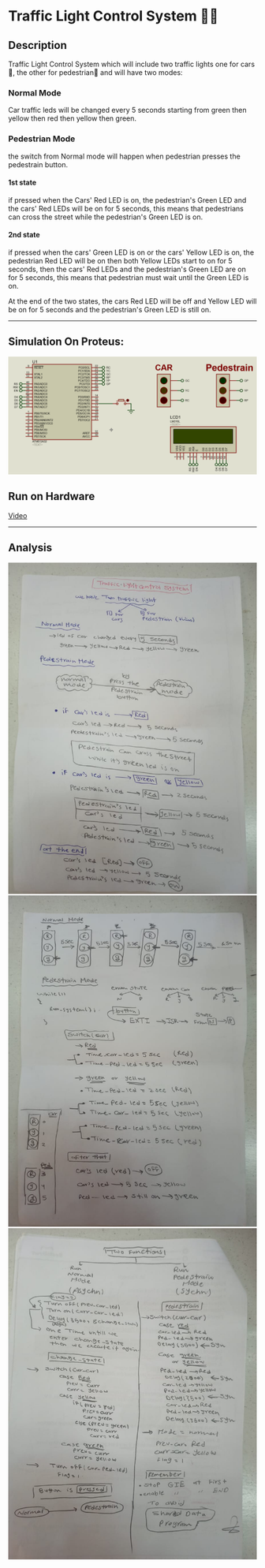 # Traffic Light Control System 🚥🚥

## Description
Traffic Light Control System which will include two traffic lights one for cars🚙, 
the other for pedestrian🚶 and will have two modes:
### Normal Mode
Car traffic leds will be changed every 5 seconds starting from green 
then yellow then red then yellow then green.

### Pedestrian Mode

the switch from Normal mode will happen when pedestrian presses the 
pedestrain button.
#### 1st state
if pressed when the Cars' Red LED is on, the pedestrian's Green LED and the
cars' Red LEDs will be on for 5 seconds, this means that pedestrians can 
cross the street while the pedestrian's Green LED is on.
#### 2nd state
if pressed when the cars' Green LED is on or the cars' Yellow LED is on,
the pedestrian Red LED will be on then both Yellow LEDs start to on for 5
seconds, then the cars' Red LEDs and the pedestrian's Green LED are on for
5 seconds, this means that pedestrian must wait until the Green LED is on.

At the end of the two states, the cars Red LED will be off and Yellow LED 
will be on for 5 seconds and the pedestrian's Green LED is still on.

___
## Simulation On Proteus:
![gitHub](https://github.com/MostafaEdrees11/AVR/blob/master/AVR%20Tasks/Traffic%20Light%20Control%20System/Proteus/Simulation/Traffic%20System.gif)

## Run on Hardware 
[Video](https://drive.google.com/file/d/1BRXUtF_cBBFVytFZ_16nYZREgBYJc_ae/view?usp=drive_link)
___

## Analysis
![gitHub](https://github.com/MostafaEdrees11/AVR/blob/master/AVR%20Tasks/Traffic%20Light%20Control%20System/Proteus/Simulation/1.jpg)
![gitHub](https://github.com/MostafaEdrees11/AVR/blob/master/AVR%20Tasks/Traffic%20Light%20Control%20System/Proteus/Simulation/2.jpg)
![gitHub](https://github.com/MostafaEdrees11/AVR/blob/master/AVR%20Tasks/Traffic%20Light%20Control%20System/Proteus/Simulation/3.jpg)